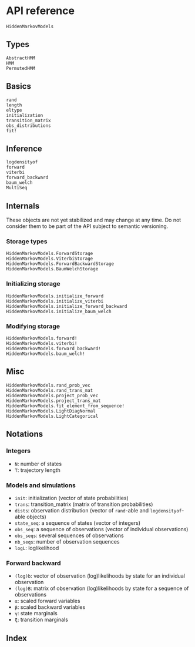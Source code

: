 # API reference

```@docs
HiddenMarkovModels
```

## Types

```@docs
AbstractHMM
HMM
PermutedHMM
```

## Basics

```@docs
rand
length
eltype
initialization
transition_matrix
obs_distributions
fit!
```

## Inference

```@docs
logdensityof
forward
viterbi
forward_backward
baum_welch
MultiSeq
```

## Internals

These objects are not yet stabilized and may change at any time.
Do not consider them to be part of the API subject to semantic versioning.

### Storage types

```@docs
HiddenMarkovModels.ForwardStorage
HiddenMarkovModels.ViterbiStorage
HiddenMarkovModels.ForwardBackwardStorage
HiddenMarkovModels.BaumWelchStorage
```

### Initializing storage

```@docs
HiddenMarkovModels.initialize_forward
HiddenMarkovModels.initialize_viterbi
HiddenMarkovModels.initialize_forward_backward
HiddenMarkovModels.initialize_baum_welch
```

### Modifying storage

```@docs
HiddenMarkovModels.forward!
HiddenMarkovModels.viterbi!
HiddenMarkovModels.forward_backward!
HiddenMarkovModels.baum_welch!
```

## Misc

```@docs
HiddenMarkovModels.rand_prob_vec
HiddenMarkovModels.rand_trans_mat
HiddenMarkovModels.project_prob_vec
HiddenMarkovModels.project_trans_mat
HiddenMarkovModels.fit_element_from_sequence!
HiddenMarkovModels.LightDiagNormal
HiddenMarkovModels.LightCategorical
```

## Notations

### Integers

- `N`: number of states
- `T`: trajectory length

### Models and simulations

- `init`: initialization (vector of state probabilities)
- `trans`: transition_matrix (matrix of transition probabilities)
- `dists`: observation distribution (vector of `rand`-able and `logdensityof`-able objects)
- `state_seq`: a sequence of states (vector of integers)
- `obs_seq`: a sequence of observations (vector of individual observations)
- `obs_seqs`: several sequences of observations
- `nb_seqs`: number of observation sequences
- `logL`: loglikelihood

### Forward backward

- `(log)b`: vector of observation (log)likelihoods by state for an individual observation
- `(log)B`: matrix of observation (log)likelihoods by state for a sequence of observations
- `α`: scaled forward variables
- `β`: scaled backward variables
- `γ`: state marginals
- `ξ`: transition marginals

## Index

```@index
```
